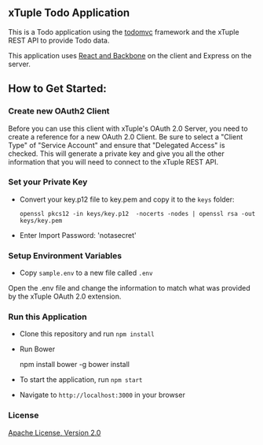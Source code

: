 ## xTuple Todo Application

This is a Todo application using the [todomvc](www.todomvc.com) framework and the xTuple REST API
to provide Todo data.

This application uses [React and Backbone](http://todomvc.com/labs/architecture-examples/react-backbone/) on the client and Express on the server.

## How to Get Started:

### Create new OAuth2 Client

Before you can use this client with xTuple's OAuth 2.0 Server,
you need to create a reference for a new OAuth 2.0 Client. Be sure to select a
"Client Type" of "Service Account" and ensure that "Delegated Access" is checked.
This will generate a private key and give you all the other information that you will
need to connect to the xTuple REST API.

### Set your Private Key

* Convert your key.p12 file to key.pem and copy it to the `keys` folder:

   `openssl pkcs12 -in keys/key.p12  -nocerts -nodes | openssl rsa -out keys/key.pem`

* Enter Import Password: 'notasecret'

### Setup Environment Variables

* Copy `sample.env` to a new file called `.env`

Open the .env file and change the information to match what was provided
by the xTuple OAuth 2.0 extension.



### Run this Application

* Clone this repository and run `npm install`

* Run Bower

    npm install bower -g
    bower install

* To start the application, run `npm start`

* Navigate to `http://localhost:3000` in your browser

### License

[Apache License, Version 2.0](http://www.apache.org/licenses/LICENSE-2.0.html)
